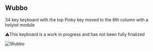 ## Wubbo
34 key keyboard with the top Pinky key moved to the 6th column with a holyiot module

⚠️This keyboard is a work in progress and has not been fully finalized

![Wubbo](Wubbo.png)
